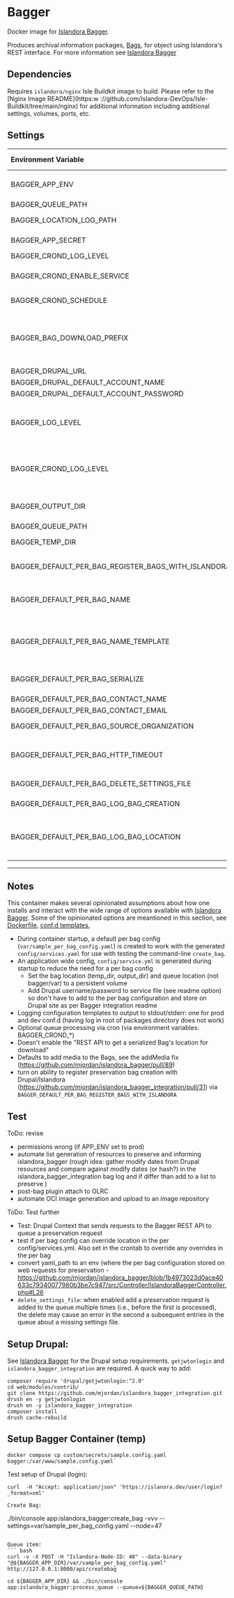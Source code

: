 # Bagger 

Docker image for [Islandora Bagger](https://github.com/mjordan/islandora_bagger).

Produces archival information packages, [Bags](https://en.wikipedia.org/wiki/BagIt), for object using Islandora's REST interface. For more information see [Islandora Bagger]

## Dependencies

Requires `islandora/nginx` Isle Buildkit image to build. Please refer to the
[Nginx Image README](https:w
://github.com/Islandora-DevOps/Isle-Buildkit/tree/main/nginx) for additional information including
additional settings, volumes, ports, etc.

## Settings

| Environment Variable                                | Confd Key | Default                                               | Description                                                                                                      |
|:----------------------------------------------------|:----------|:------------------------------------------------------|:-----------------------------------------------------------------------------------------------------------------|
| BAGGER_APP_ENV                                      |           | dev                                                   | PHP Symphony app environment (dev, prod, test)                                                                   |
| BAGGER_QUEUE_PATH                                   |           | '%kernel.project_dir%/var/islandora_bagger.queue'     | Location of the queue                                                                                            |
| BAGGER_LOCATION_LOG_PATH                            |           | '%kernel.project_dir%/var/islandora_bagger.locations' | Location of the bag log path                                                                                     |
| BAGGER_APP_SECRET                                   |           | 123                                                   | PHP Symphony app secret                                                                                          |
| BAGGER_CROND_LOG_LEVEL |           | 0                                                 | crond log level                                                        |
| BAGGER_CROND_ENABLE_SERVICE                         |           | false                                                 | Enable scheduled job managed by cron to process the queue                                                        |
| BAGGER_CROND_SCHEDULE                               |           | 1 2 * * *                                             | Define the schedule of the queue processor                                                                       |
| BAGGER_BAG_DOWNLOAD_PREFIX                          |           | https://islandora.traefik.me/bags/                    | The hostname/path to where users can download serialized bags. From config/services.yaml app.bag.download.prefix |
| BAGGER_DRUPAL_URL                                   |           | https://drupal                                        | URL of the Drupal app                                                                                            |
| BAGGER_DRUPAL_DEFAULT_ACCOUNT_NAME                  |           | admin                                                 | Drupal user account                                                                                              |
| BAGGER_DRUPAL_DEFAULT_ACCOUNT_PASSWORD              |           | password                                              | Drupal user password                                                                                             |
| BAGGER_LOG_LEVEL                                    |           | info                                                  | Log level. Possible Values: debug, info, notice, warning, error, critical, alert, emergency, none                |
| BAGGER_CROND_LOG_LEVEL                              |           | info                                                  | Log level. Possible Values: debug, info, notice, warning, error, critical, alert, emergency, none                |
| BAGGER_OUTPUT_DIR                                   |           | "%kernel.project_dir%/var/output"                     | Path to store generated archival information packages (bags)|
| BAGGER_QUEUE_PATH                                   |           | "%kernel.project_dir%/var/islandora_bagger.queue"     | Path to the queue file |
| BAGGER_TEMP_DIR                                     |           | "%kernel.project_dir%/var/tmp"                        | Path to the temp directory |
| BAGGER_DEFAULT_PER_BAG_REGISTER_BAGS_WITH_ISLANDORA |           | false                                                 | Register creation of this Bag with Islandora Bagger Integration |
| BAGGER_DEFAULT_PER_BAG_NAME                         |           | "nid"                                                 | How to name the Bag directory (or file if serialized). One of 'nid' or 'uuid'|
| BAGGER_DEFAULT_PER_BAG_NAME_TEMPLATE                |           | "aip_%"                                               | Template for the Bag name. The % is replaced by the nid or uuid (depending on the value of "bag_name")|
| BAGGER_DEFAULT_PER_BAG_SERIALIZE                    |           | "zip"                                                 | Whether or not to zip up the Bag. One of 'false', 'zip', or 'tgz' |
| BAGGER_DEFAULT_PER_BAG_CONTACT_NAME                 |           | "Contact"                                             | Bag-info: contact name |
| BAGGER_DEFAULT_PER_BAG_CONTACT_EMAIL                |           | "Contact email"                                       | Bag-info: contact email |
| BAGGER_DEFAULT_PER_BAG_SOURCE_ORGANIZATION          |           | "Source organization"                                 | Bag-info: source organization |
| BAGGER_DEFAULT_PER_BAG_HTTP_TIMEOUT                 |           | 120                                                   | Timeout (sec) when downloading the components that comprise a Bag |
| BAGGER_DEFAULT_PER_BAG_DELETE_SETTINGS_FILE         |           | "false"                                               | Per Bag settings file: delete after use |
| BAGGER_DEFAULT_PER_BAG_LOG_BAG_CREATION             |           | "true"                                                | Log the serialized Bag's creation |
| BAGGER_DEFAULT_PER_BAG_LOG_BAG_LOCATION             |           | "false"                                               | Log the serialized Bag's location to allow retrieval of the Bag's download URL (if applicable) |


----

## Notes

This container makes several opinionated assumptions about how one installs and interact with the wide range of options available with [Islandora Bagger]. Some of the opinionated options are meantioned in this section, see [Dockerfile](./Dockerfile), [conf.d templates](./rootfs/etc/confd/), 

* During container startup, a default per bag config (`var/sample_per_bag_config.yaml`) is created to work with the generated `config/services.yaml` for use with testing the command-line `create_bag`.
* An application wide config, `config/service.yml` is generated during startup to reduce the need for a per bag config 
  * Set the bag location (temp_dir, output_dir) and queue location (not bagger/var) to a persistent volume 
  * Add Drupal username/password to service file (see readme option) so don't have to add to the per bag configuration and store on Drupal site as per Bagger integration readme
* Logging configuration templates to output to stdout/stderr: one for prod and dev conf.d (having log in root of packages directory does not work)
* Optional queue processing via cron (via environment variables: BAGGER_CROND_*)
* Doesn't enable the "REST API to get a serialized Bag's location for download"
* Defaults to add media to the Bags, see the addMedia fix (https://github.com/mjordan/islandora_bagger/pull/89)
* turn on ability to register preservation bag creation with Drupal/Islandora (https://github.com/mjordan/islandora_bagger_integration/pull/31) via `BAGGER_DEFAULT_PER_BAG_REGISTER_BAGS_WITH_ISLANDORA`

## Test

ToDo: revise

* permissions wrong (if APP_ENV set to prod)
* automate list generation of resources to preserve and informing islandora_bagger (rough idea: gather modify dates from Drupal resources and compare against modify dates (or hash?) in the islandora_bagger_integration bag log and if differ than add to a list to preserve  )
* post-bag plugin attach to OLRC
* automate OCI image generation and upload to an image repository

ToDo: Test further

* Test: Drupal Context that sends requests to the Bagger REST API to queue a preservation request 
* test if per bag config can override location in the per config/services.yml. Also set in the crontab to override any overrides in the per bag
* convert yaml_path to an env (where the per bag configuration stored on web requests for preservation - https://github.com/mjordan/islandora_bagger/blob/1b4973023d0ace40633c79340077980b3be7c947/src/Controller/IslandoraBaggerController.php#L26
* `delete_settings_file`: when enabled add a preservation request is added to the queue multiple times (i.e., before the first is processed), the delete may cause an error in the second a subsequent entries in the queue about a missing settings file.

## Setup Drupal:

See [Islandora Bagger] for the Drupal setup requirements. `getjwtonlogin` and `islandora_bagger_integration` are required. A quick way to add:

```
composer require 'drupal/getjwtonlogin:^2.0'
cd web/modules/contrib/
git clone https://github.com/mjordan/islandora_bagger_integration.git
drush en -y getjwtonlogin
drush en -y islandora_bagger_integration
composer install
drush cache-rebuild
```


## Setup Bagger Container (temp)
```
docker compose cp custom/secrets/sample.config.yaml bagger:/var/www/sample.config.yaml`
```

Test setup of Drupal (login):
```
curl  -H "Accept: application/json" 'https://islanora.dev/user/login?_format=xml'

Create Bag:
```
./bin/console app:islandora_bagger:create_bag -vvv --settings=var/sample_per_bag_config.yaml --node=47
```

Queue item:
``` bash
curl -v -X POST -H "Islandora-Node-ID: 48" --data-binary "@${BAGGER_APP_DIR}/var/sample_per_bag_config.yaml" http://127.0.0.1:8000/api/createbag

cd ${BAGGER_APP_DIR} && ./bin/console app:islandora_bagger:process_queue --queue=${BAGGER_QUEUE_PATH}
```



[Islandora Bagger]: https://github.com/mjordan/islandora_bagger
